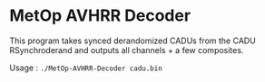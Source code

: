 # MetOp AVHRR Decoder

This program takes synced derandomized CADUs from the CADU RSynchroderand and outputs all channels + a few composites.

Usage : `./MetOp-AVHRR-Decoder cadu.bin`